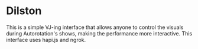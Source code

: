 # Dilston
This is a simple VJ-ing interface that allows anyone to control the visuals during Autorotation's shows, making the performance more interactive.
This interface uses hapi.js and ngrok.
